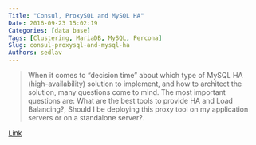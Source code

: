 ```yaml
---
Title: "Consul, ProxySQL and MySQL HA"
Date: 2016-09-23 15:02:19
Categories: [data base]
Tags: [Clustering, MariaDB, MySQL, Percona]
Slug: consul-proxysql-and-mysql-ha
Authors: sedlav
---
```


> When it comes to “decision time” about which type of MySQL HA (high-availability) solution to implement, and how to architect the solution, many questions come to mind. The most important questions are: What are the best tools to provide HA and Load Balancing?, Should I be deploying this proxy tool on my application servers or on a standalone server?.

[Link](https://www.percona.com/blog/2016/09/16/consul-proxysql-mysql-ha/)

